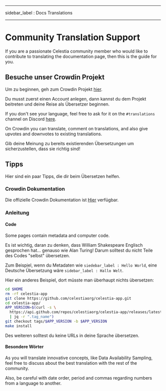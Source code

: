 - - -
sidebar_label : Docs Translations
- - -

# Community Translation Support

If you are a passionate Celestia community member who would like to contribute to translating the documentation page, then this is the guide for you.

## Besuche unser Crowdin Projekt

Um zu beginnen, geh zum Crowdin Projekt [hier](https://crowdin.com/project/celestia-docs).

Du musst zuerst einen Account anlegen, dann kannst du dem Projekt beitreten und deine Reise als Übersetzer beginnen.

If you don't see your language, feel free to ask for it on the `#translations` channel on Discord [here](https://discord.gg/celestiacommunity).

On Crowdin you can translate, comment on translations, and also give upvotes and downvotes to existing translations.

Gib deine Meinung zu bereits existierenden Übersetzungen um sicherzustellen, dass sie richtig sind!

## Tipps

Hier sind ein paar Tipps, die dir beim Übersetzen helfen.

### Crowdin Dokumentation

Die offizielle Crowdin Dokumentation ist [Hier](https://support.crowdin.com/online-editor) verfügbar.

### Anleitung

#### Code

Some pages contain metadata and computer code.

Es ist wichtig, daran zu denken, dass William Shakespeare Englisch gesprochen hat... genauso wie Alan Turing! Darum solltest du nicht Teile des Codes "selbst" übersetzen.

Zum Beispiel, wenn du Metadaten wie `siedebar_label : Hello World`, eine Deutsche Übersetzung wäre `sidebar_label : Hallo Welt`.

Hier ein anderes Beispiel, dort müsste man überhaupt nichts übersetzen:

```sh
cd $HOME
rm -rf celestia-app
git clone https://github.com/celestiaorg/celestia-app.git
cd celestia-app/
APP_VERSION=$(curl -s \
  https://api.github.com/repos/celestiaorg/celestia-app/releases/latest \
  | jq -r ".tag_name")
git checkout tags/$APP_VERSION -b $APP_VERSION
make install
```

Des weiteren solltest du keine URLs in deine Sprache übersetzen.

#### Besondere Wörter

As you will translate innovative concepts, like Data Availability Sampling, feel free to discuss about the best translation with the rest of the community.

Also, be careful with date order, period and commas regarding numbers from a language to another.
